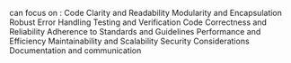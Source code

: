 can focus on :
  Code Clarity and Readability
  Modularity and Encapsulation
  Robust Error Handling
  Testing and Verification
  Code Correctness and Reliability
  Adherence to Standards and Guidelines
  Performance and Efficiency
  Maintainability and Scalability
  Security Considerations
  Documentation and communication
